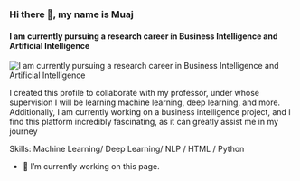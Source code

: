 ### Hi there 👋, my name is Muaj
#### I am currently pursuing a research career in Business Intelligence and Artificial Intelligence
![I am currently pursuing a research career in Business Intelligence and Artificial Intelligence](https://scontent.fcgp3-1.fna.fbcdn.net/v/t39.30808-6/470795153_2069068980178819_6563700542463016379_n.jpg?_nc_cat=104&ccb=1-7&_nc_sid=86c6b0&_nc_eui2=AeGd_IYCXoGtXU0OXViL5EysdAm5twbKGNh0Cbm3BsoY2IsVZMj1hyox2drIrGtVN75ZvAqV1eTQkB0PWwxn5bP5&_nc_ohc=jxna-uI50i0Q7kNvgGynwvI&_nc_oc=AdlvmW2Icui7Ij80l9aIKQX97103W8Hv8oJU5W0TltKeI8gLEOUDuX-LC3SOiBy1tTE&_nc_zt=23&_nc_ht=scontent.fcgp3-1.fna&_nc_gid=2B3KnzcV7--eVwS6-PVlMA&oh=00_AYFBIZ5ZYx66r39XwnWYTgRlHBio2BiST44twNDdzLqVoA&oe=67E316E1)

I created this profile to collaborate with my professor, under whose supervision I will be learning machine learning, deep learning, and more. Additionally, I am currently working on a business intelligence project, and I find this platform incredibly fascinating, as it can greatly assist me in my journey

Skills: Machine Learning/ Deep Learning/ NLP / HTML / Python

- 🔭 I’m currently working on this page. 




